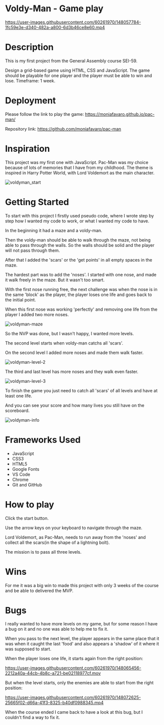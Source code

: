 # Voldy-Man - Game play

https://user-images.githubusercontent.com/60261970/148057784-1fc59e3e-d340-482a-a800-6d3b46ce8e60.mp4

# Description

This is my first project from the General Assembly course SEI-59.

Design a grid-based game using HTML, CSS and JavaScript. The game should be playable for one player and the player must be able to win and lose. Timeframe: 1 week.

# Deployment

Please follow the link to play the game: https://moniafavaro.github.io/pac-man/

Repository link: https://github.com/moniafavaro/pac-man

# Inspiration 

This project was my first one with JavaScript. Pac-Man was my choice because of lots of memories that I have from my childhood. The theme is inspired in Harry Potter World, with Lord Voldemort as the main character.

![voldyman_start](https://user-images.githubusercontent.com/60261970/148057855-fd582438-67b8-457f-82cb-25713be1c4ec.png)

# Getting Started

To start with this project I firstly used pseudo code, where I wrote step by step how I wanted my code to work, or what I wanted my code to have.

In the beginning it had a maze and a voldy-man.

Then the voldy-man should be able to walk through the maze, not being able to pass through the walls. So the walls should be solid and the player will not pass through them.

After that I added the 'scars' or the 'get points' in all empty spaces in the maze.

The hardest part was to add the 'noses'. I started with one nose, and made it walk freely in the maze. But it wasn't too smart.

With the first nose running free, the next challenge was when the nose is in the same 'block' as the player, the player loses one life and goes back to the initial point.

When this first nose was working 'perfectly' and removing one life from the player I added two more noses.

![voldyman-maze](https://user-images.githubusercontent.com/60261970/148057997-e2012c60-e356-45ba-9a88-c4394057e77e.png)

So the NVP was done, but I wasn't happy, I wanted more levels.

The second level starts when voldy-man catchs all 'scars'.

On the second level I added more noses and made them walk faster.

![voldyman-level-2](https://user-images.githubusercontent.com/60261970/148058652-b4f0ceca-8df1-4133-8ee8-1615acafbf17.png)

The third and last level has more noses and they walk even faster.

![voldyman-level-3](https://user-images.githubusercontent.com/60261970/148058666-79bfd880-fec5-46b5-9363-783bec81b0bc.png)

To finish the game you just need to catch all 'scars' of all levels and have at least one life.

And you can see your score and how many lives you still have on the scoreboard.

![voldyman-info](https://user-images.githubusercontent.com/60261970/148058815-917f42fd-0af3-49b9-b095-2096639132f4.png)

# Frameworks Used
* JavaScript
* CSS3
* HTML5
* Google Fonts
* VS Code
* Chrome
* Git and GitHub

# How to play

Click the start button.

Use the arrow keys on your keyboard to navigate through the maze.

Lord Voldemort, as Pac-Man, needs to run away from the 'noses' and collect all the scars(in the shape of a lightning bolt). 

The mission is to pass all three levels.

# Wins

For me it was a big win to made this project with only 3 weeks of the course and be able to delivered the MVP.

# Bugs

I really wanted to have more levels on my game, but for some reason I have a bug on it and no one was able to help me to fix it. 

When you pass to the next level, the player appears in the same place that it was when it caught the last 'food' and also appears a 'shadow' of it where it was supposed to start. 

When the player loses one life, it starts again from the right position:

https://user-images.githubusercontent.com/60261970/148065456-2212a40a-44cb-4b8c-a721-be02118977cf.mov

But when the level starts, only the enemies are able to start from the right position:

https://user-images.githubusercontent.com/60261970/148072625-25665f02-d66a-41f3-8325-b40df0988345.mp4

When the course ended I came back to have a look at this bug, but I couldn't find a way to fix it.
